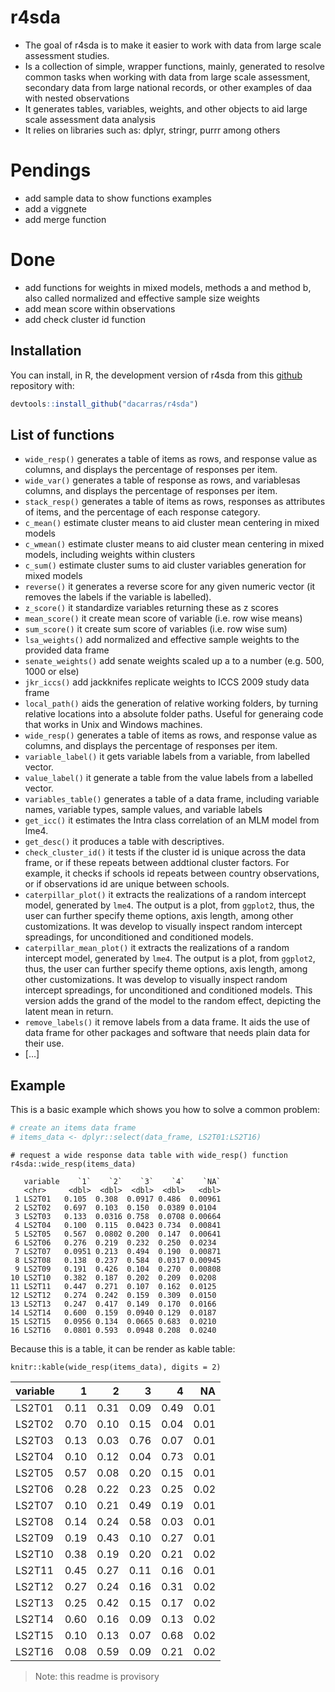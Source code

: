 
# r4sda

  - The goal of r4sda is to make it easier to work with data from large
    scale assessment studies.
  - Is a collection of simple, wrapper functions, mainly, generated to
    resolve common tasks when working with data from large scale
    assessment, secondary data from large national records, or other
    examples of daa with nested observations
  - It generates tables, variables, weights, and other objects to aid
    large scale assessment data analysis
  - It relies on libraries such as: dplyr, stringr, purrr among others

# Pendings

  - add sample data to show functions examples
  - add a viggnete
  - add merge function

# Done

  - add functions for weights in mixed models, methods a and method b,
    also called normalized and effective sample size weights
  - add mean score within observations
  - add check cluster id function

## Installation

You can install, in R, the development version of r4sda from this
[github](https://github.com/dacarras/r4sda) repository with:

``` r
devtools::install_github("dacarras/r4sda")
```

## List of functions

  - `wide_resp()` generates a table of items as rows, and response value
    as columns, and displays the percentage of responses per item.
  - `wide_var()` generates a table of response as rows, and variablesas
    columns, and displays the percentage of responses per item.
  - `stack_resp()` generates a table of items as rows, responses as
    attributes of items, and the percentage of each response category.
  - `c_mean()` estimate cluster means to aid cluster mean centering in
    mixed models
  - `c_wmean()` estimate cluster means to aid cluster mean centering in
    mixed models, including weights within clusters
  - `c_sum()` estimate cluster sums to aid cluster variables generation
    for mixed models
  - `reverse()` it generates a reverse score for any given numeric
    vector (it removes the labels if the variable is labelled).
  - `z_score()` it standardize variables returning these as z scores
  - `mean_score()` it create mean score of variable (i.e. row wise
    means)
  - `sum_score()` it create sum score of variables (i.e. row wise sum)
  - `lsa_weights()` add normalized and effective sample weights to the
    provided data frame
  - `senate_weights()` add senate weights scaled up a to a number
    (e.g. 500, 1000 or else)
  - `jkr_iccs()` add jackknifes replicate weights to ICCS 2009 study
    data frame
  - `local_path()` aids the generation of relative working folders, by
    turning relative locations into a absolute folder paths. Useful for
    generaing code that works in Unix and Windows machines.
  - `wide_resp()` generates a table of items as rows, and response value
    as columns, and displays the percentage of responses per item.
  - `variable_label()` it gets variable labels from a variable, from
    labelled vector.
  - `value_label()` it generate a table from the value labels from a
    labelled vector.
  - `variables_table()` generates a table of a data frame, including
    variable names, variable types, sample values, and variable labels
  - `get_icc()` it estimates the Intra class correlation of an MLM model
    from lme4.
  - `get_desc()` it produces a table with descriptives.
  - `check_cluster_id()` it tests if the cluster id is unique across the
    data frame, or if these repeats between addtional cluster factors.
    For example, it checks if schools id repeats between country
    observations, or if observations id are unique between schools.
  - `caterpillar_plot()` it extracts the realizations of a random
    intercept model, generated by `lme4`. The output is a plot, from
    `ggplot2`, thus, the user can further specify theme options, axis
    length, among other customizations. It was develop to visually
    inspect random intercept spreadings, for unconditioned and
    conditioned models.
  - `caterpillar_mean_plot()` it extracts the realizations of a random
    intercept model, generated by `lme4`. The output is a plot, from
    `ggplot2`, thus, the user can further specify theme options, axis
    length, among other customizations. It was develop to visually
    inspect random intercept spreadings, for unconditioned and
    conditioned models. This version adds the grand of the model to the
    random effect, depicting the latent mean in return.
  - `remove_labels()` it remove labels from a data frame. It aids the
    use of data frame for other packages and software that needs plain
    data for their use.
  - \[…\]

## Example

This is a basic example which shows you how to solve a common problem:

``` r
# create an items data frame
# items_data <- dplyr::select(data_frame, LS2T01:LS2T16)
```

``` text
# request a wide response data table with wide_resp() function
r4sda::wide_resp(items_data)

   variable    `1`    `2`    `3`    `4`    `NA`
   <chr>     <dbl>  <dbl>  <dbl>  <dbl>   <dbl>
 1 LS2T01   0.105  0.308  0.0917 0.486  0.00961
 2 LS2T02   0.697  0.103  0.150  0.0389 0.0104 
 3 LS2T03   0.133  0.0316 0.758  0.0708 0.00664
 4 LS2T04   0.100  0.115  0.0423 0.734  0.00841
 5 LS2T05   0.567  0.0802 0.200  0.147  0.00641
 6 LS2T06   0.276  0.219  0.232  0.250  0.0234 
 7 LS2T07   0.0951 0.213  0.494  0.190  0.00871
 8 LS2T08   0.138  0.237  0.584  0.0317 0.00945
 9 LS2T09   0.191  0.426  0.104  0.270  0.00808
10 LS2T10   0.382  0.187  0.202  0.209  0.0208 
11 LS2T11   0.447  0.271  0.107  0.162  0.0125 
12 LS2T12   0.274  0.242  0.159  0.309  0.0150 
13 LS2T13   0.247  0.417  0.149  0.170  0.0166 
14 LS2T14   0.600  0.159  0.0940 0.129  0.0187 
15 LS2T15   0.0956 0.134  0.0665 0.683  0.0210 
16 LS2T16   0.0801 0.593  0.0948 0.208  0.0240 
```

Because this is a table, it can be render as kable table:

``` text
knitr::kable(wide_resp(items_data), digits = 2)
```

| variable |    1 |    2 |    3 |    4 |   NA |
| :------- | ---: | ---: | ---: | ---: | ---: |
| LS2T01   | 0.11 | 0.31 | 0.09 | 0.49 | 0.01 |
| LS2T02   | 0.70 | 0.10 | 0.15 | 0.04 | 0.01 |
| LS2T03   | 0.13 | 0.03 | 0.76 | 0.07 | 0.01 |
| LS2T04   | 0.10 | 0.12 | 0.04 | 0.73 | 0.01 |
| LS2T05   | 0.57 | 0.08 | 0.20 | 0.15 | 0.01 |
| LS2T06   | 0.28 | 0.22 | 0.23 | 0.25 | 0.02 |
| LS2T07   | 0.10 | 0.21 | 0.49 | 0.19 | 0.01 |
| LS2T08   | 0.14 | 0.24 | 0.58 | 0.03 | 0.01 |
| LS2T09   | 0.19 | 0.43 | 0.10 | 0.27 | 0.01 |
| LS2T10   | 0.38 | 0.19 | 0.20 | 0.21 | 0.02 |
| LS2T11   | 0.45 | 0.27 | 0.11 | 0.16 | 0.01 |
| LS2T12   | 0.27 | 0.24 | 0.16 | 0.31 | 0.02 |
| LS2T13   | 0.25 | 0.42 | 0.15 | 0.17 | 0.02 |
| LS2T14   | 0.60 | 0.16 | 0.09 | 0.13 | 0.02 |
| LS2T15   | 0.10 | 0.13 | 0.07 | 0.68 | 0.02 |
| LS2T16   | 0.08 | 0.59 | 0.09 | 0.21 | 0.02 |

> Note: this readme is provisory
